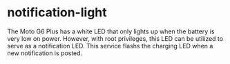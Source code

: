 # notification-light

The Moto G6 Plus has a white LED that only lights up when the battery is very low on power. However, with root privileges, this LED can be utilized to serve as a notification LED. This service flashs the charging LED when a new notification is posted.
